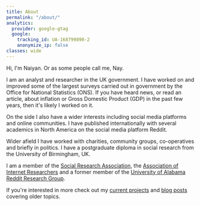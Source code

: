 ```yaml
---
title: About
permalink: "/about/"
analytics:
  provider: google-gtag
  google:
    tracking_id: UA-168799890-2
    anonymize_ip: false
classes: wide    
---
```


Hi, I'm Naiyan. Or as some people call me, Nay.

I am an analyst and researcher in the UK government. I have worked on and improved some of the largest surveys carried out in government by the Office for National Statistics (ONS). If you have heard news, or read an article, about inflation or Gross Domestic Product (GDP) in the past few years, then it's likely I worked on it.

On the side I also have a wider interests including social media platforms and online communities. I have published internationally with several academics in North America on the social media platform Reddit.

Wider afield I have worked with charities, community groups, co-operatives and briefly in politics. I have a postgraduate diploma in social research from the University of Birmingham, UK.

I am a member of the [Social Research Association](https://the-sra.org.uk/), the [Association of Internet Researchers](https://aoir.org/) and a former member of the [University of Alabama Reddit Research Group](https://arrg.ua.edu/).

If you're interested in more check out my [current projects](/projects) and [blog posts](/categories/) covering older topics.
